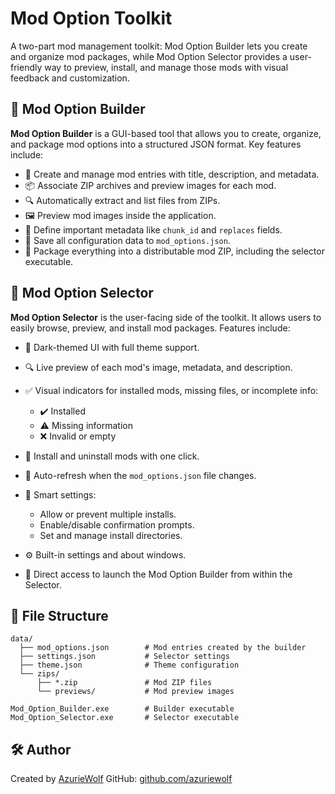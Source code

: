 # Mod Option Toolkit

A two-part mod management toolkit: Mod Option Builder lets you create and organize mod packages, while Mod Option Selector provides a user-friendly way to preview, install, and manage those mods with visual feedback and customization.

## 🔧 Mod Option Builder

**Mod Option Builder** is a GUI-based tool that allows you to create, organize, and package mod options into a structured JSON format. Key features include:

* 📝 Create and manage mod entries with title, description, and metadata.
* 📦 Associate ZIP archives and preview images for each mod.
* 🔍 Automatically extract and list files from ZIPs.
* 🖼️ Preview mod images inside the application.
* 🧩 Define important metadata like `chunk_id` and `replaces` fields.
* 💾 Save all configuration data to `mod_options.json`.
* 📁 Package everything into a distributable mod ZIP, including the selector executable.

## 🧩 Mod Option Selector

**Mod Option Selector** is the user-facing side of the toolkit. It allows users to easily browse, preview, and install mod packages. Features include:

* 🌙 Dark-themed UI with full theme support.
* 🔍 Live preview of each mod's image, metadata, and description.
* ✅ Visual indicators for installed mods, missing files, or incomplete info:

  * ✔️ Installed
  * ⚠️ Missing information
  * ❌ Invalid or empty
* 📂 Install and uninstall mods with one click.
* 🔄 Auto-refresh when the `mod_options.json` file changes.
* 🧠 Smart settings:

  * Allow or prevent multiple installs.
  * Enable/disable confirmation prompts.
  * Set and manage install directories.
* ⚙️ Built-in settings and about windows.
* 🔁 Direct access to launch the Mod Option Builder from within the Selector.

## 📁 File Structure

```
data/
  ├── mod_options.json        # Mod entries created by the builder
  ├── settings.json           # Selector settings
  ├── theme.json              # Theme configuration
  └── zips/
      ├── *.zip               # Mod ZIP files
      └── previews/           # Mod preview images

Mod_Option_Builder.exe        # Builder executable
Mod_Option_Selector.exe       # Selector executable
```

## 🛠 Author

Created by [AzurieWolf](https://linktr.ee/azuriewolf)
GitHub: [github.com/azuriewolf](https://github.com/azuriewolf)